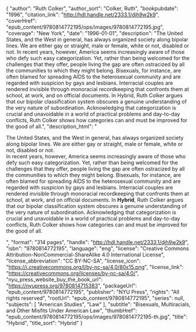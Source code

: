{
  "author": "Ruth Colker",
  "author_sort": "Colker, Ruth",
  "bookpubdate": "1996",
  "citation_link": "http://hdl.handle.net/2333.1/djh9w2k9",
  "coverHref": "epub_content/9780814772195/ops/images/9780814772195.jpg",
  "coverage": "New York",
  "date": "1996-01-01",
  "description": "The United States, and the West in general, has always organized society along bipolar lines. We are either gay or straight, male or female, white or not, disabled or not. In recent years, however, America seems increasingly aware of those who defy such easy categorization. Yet, rather than being welcomed for the challenges that they offer, people living the gap are often ostracized by all the communities to which they might belong.  Bisexuals, for instance, are often blamed for spreading AIDS to the heterosexual community and are regarded with suspicion by gays and lesbians. Interracial couples are rendered invisible through monoracial recordkeeping that confronts them at school, at work, and on official documents.  In Hybrid, Ruth Colker argues that our bipolar classification system obscures a genuine understanding of the very nature of subordination.  Acknowledging that categorization is crucial and unavoidable in a world of practical problems and day-to-day conflicts, Ruth Colker shows how categories can and must be improved for the good of all.",
  "description_html": "<p>The United States, and the West in general, has always organized society along bipolar lines. We are either gay or straight, male or female, white or not, disabled or not.<br> In recent years, however, America seems increasingly aware of those who defy such easy categorization. Yet, rather than being welcomed for the challenges that they offer, people living the gap are often ostracized by all the communities to which they might belong.  Bisexuals, for instance, are often blamed for spreading AIDS to the heterosexual community and are regarded with suspicion by gays and lesbians. Interracial couples are rendered invisible through monoracial recordkeeping that confronts them at school, at work, and on official documents.  In <b>Hybrid</b>, Ruth Colker argues that our bipolar classification system obscures a genuine understanding of the very nature of subordination.  Acknowledging that categorization is crucial and unavoidable in a world of practical problems and day-to-day conflicts, Ruth Colker shows how categories can and must be improved for the good of all.</p>",
  "format": "314 pages",
  "handle": "http://hdl.handle.net/2333.1/djh9w2k9",
  "isbn": "9780814772195",
  "language": "eng",
  "license": "Creative Commons Attribution-NonCommercial-ShareAlike 4.0 International License",
  "license_abbreviation": "CC BY-NC-SA",
  "license_icon": "https://i.creativecommons.org/l/by-nc-sa/4.0/80x15.png",
  "license_link": "https://creativecommons.org/licenses/by-nc-sa/4.0/",
  "nyu_press_website_buy_the_book_url": "https://nyupress.org/9780814715383",
  "packageUrl": "epub_content/9780814772195",
  "publisher": "NYU Press",
  "rights": "All rights reserved",
  "rootUrl": "epub_content/9780814772195",
  "series": null,
  "subjects": [
    "American Studies",
    "Law"
  ],
  "subtitle": "Bisexuals, Multiracials, and Other Misfits Under American Law",
  "thumbHref": "epub_content/9780814772195/ops/images/9780814772195-th.jpg",
  "title": "Hybrid",
  "title_sort": "Hybrid"
}

